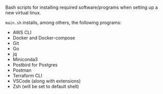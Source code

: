 Bash scripts for installing required software/programs when setting up a new virtual linux.

`main.sh` installs, among others, the following programs:
- AWS CLI
- Docker and Docker-compose
- Git
- Go
- jq
- Miniconda3
- Postbird for Postgres
- Postman
- Terraform CLI
- VSCode (along with extensions) 
- Zsh (will be set to default shell)
